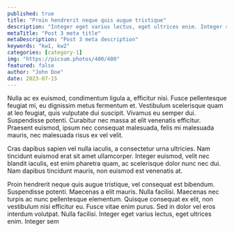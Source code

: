 ```yaml
---
published: true
title: "Proin hendrerit neque quis augue tristique"
description: "Integer eget varius lectus, eget ultrices enim. Integer sem."
metaTitle: "Post 3 meta title"
metaDescription: "Post 3 meta description"
keywords: "kw1, kw2"
categories: [category-1]
img: "https://picsum.photos/400/400"
featured: false
author: "John Doe"
date: 2023-07-15
---
```

Nulla ac ex euismod, condimentum ligula a, efficitur nisi. Fusce pellentesque feugiat mi, eu dignissim metus fermentum et. Vestibulum scelerisque quam at leo feugiat, quis vulputate dui suscipit. Vivamus eu semper dui. Suspendisse potenti. Curabitur nec massa at elit venenatis efficitur. Praesent euismod, ipsum nec consequat malesuada, felis mi malesuada mauris, nec malesuada risus ex vel velit. 

Cras dapibus sapien vel nulla iaculis, a consectetur urna ultricies. Nam tincidunt euismod erat sit amet ullamcorper. Integer euismod, velit nec blandit iaculis, est enim pharetra quam, ac scelerisque dolor nunc nec dui. Nam dapibus tincidunt mauris, non euismod est venenatis at.

Proin hendrerit neque quis augue tristique, vel consequat est bibendum. Suspendisse potenti. Maecenas a elit mauris. Nulla facilisi. Maecenas nec turpis ac nunc pellentesque elementum. Quisque consequat ex elit, non vestibulum nisi efficitur eu. Fusce vitae enim purus. Sed in dolor vel eros interdum volutpat. Nulla facilisi. Integer eget varius lectus, eget ultrices enim. Integer sem




